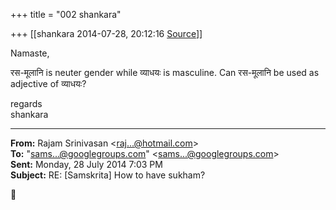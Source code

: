 +++
title = "002 shankara"

+++
[[shankara	2014-07-28, 20:12:16 [Source](https://groups.google.com/g/samskrita/c/3k6JAAq8U50)]]



Namaste,

  

रस-मूलानि is neuter gender while व्याधयः is masculine. Can रस-मूलानि be used as adjective of व्याधयः?



regards  
shankara  

------------------------------------------------------------------------

**From:** Rajam Srinivasan \<[raj...@hotmail.com]()\>  
**To:** "[sams...@googlegroups.com]()" \<[sams...@googlegroups.com]()\>  
**Sent:** Monday, 28 July 2014 7:03 PM  
**Subject:** RE: \[Samskrita\] How to have sukham?  



